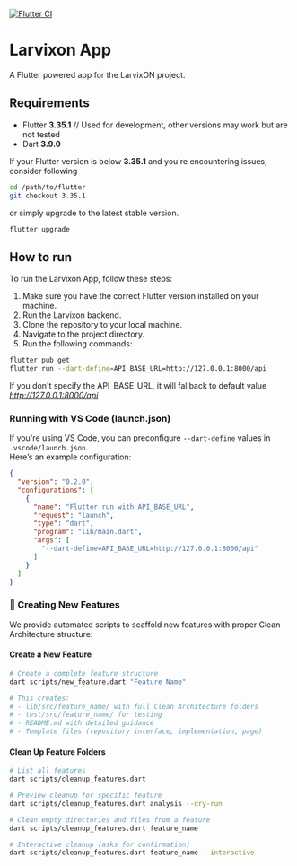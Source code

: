 <!-- markdownlint-disable MD041 -->

[![Flutter CI](https://github.com/LarvixON-ZPI/larvixon-frontend/actions/workflows/flutter_ci.yml/badge.svg)](https://github.com/LarvixON-ZPI/larvixon-frontend/actions/workflows/flutter_ci.yml)

# Larvixon App

A Flutter powered app for the LarvixON project.

## Requirements

- Flutter **3.35.1** // Used for development, other versions may work but are not tested
- Dart **3.9.0**

If your Flutter version is below **3.35.1** and you're encountering issues, consider following

```bash
cd /path/to/flutter
git checkout 3.35.1
```

or simply upgrade to the latest stable version.

```bash
flutter upgrade 
```

## How to run

To run the Larvixon App, follow these steps:

1. Make sure you have the correct Flutter version installed on your machine.
2. Run the Larvixon backend.
3. Clone the repository to your local machine.
4. Navigate to the project directory.
5. Run the following commands:

```bash
flutter pub get
flutter run --dart-define=API_BASE_URL=http://127.0.0.1:8000/api
```

If you don't specify the API_BASE_URL, it will fallback to default value *<http://127.0.0.1:8000/api>*

### Running with VS Code (launch.json)

If you're using VS Code, you can preconfigure `--dart-define` values in `.vscode/launch.json`.  
Here’s an example configuration:

```json
{
  "version": "0.2.0",
  "configurations": [
    {
      "name": "Flutter run with API_BASE_URL",
      "request": "launch",
      "type": "dart",
      "program": "lib/main.dart",
      "args": [
        "--dart-define=API_BASE_URL=http://127.0.0.1:8000/api"
      ]
    }
  ]
}
```

### 🚀 Creating New Features

We provide automated scripts to scaffold new features with proper Clean Architecture structure:

#### Create a New Feature

```bash
# Create a complete feature structure
dart scripts/new_feature.dart "Feature Name"

# This creates:
# - lib/src/feature_name/ with full Clean Architecture folders
# - test/src/feature_name/ for testing
# - README.md with detailed guidance
# - Template files (repository interface, implementation, page)
```

#### Clean Up Feature Folders

```bash
# List all features
dart scripts/cleanup_features.dart

# Preview cleanup for specific feature
dart scripts/cleanup_features.dart analysis --dry-run

# Clean empty directories and files from a feature
dart scripts/cleanup_features.dart feature_name

# Interactive cleanup (asks for confirmation)
dart scripts/cleanup_features.dart feature_name --interactive

```
